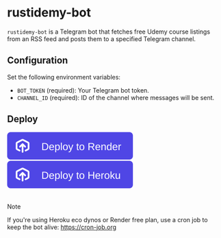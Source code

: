 # rustidemy-bot

`rustidemy-bot` is a Telegram bot that fetches free Udemy course listings from an RSS feed and posts them to a specified Telegram channel.

## Configuration

Set the following environment variables:

- `BOT_TOKEN` (required): Your Telegram bot token.
- `CHANNEL_ID` (required): ID of the channel where messages will be sent.

## Deploy

<div align="left">
  <a href="https://render.com/deploy">
    <img src="images/render.svg" alt="Deploy to Render">
  </a>
  <br>
  <a href="https://heroku.com/deploy?template=https://github.com/5hojib/rustidemy-bot">
    <img src="images/heroku.svg" alt="Deploy to Heroku">
  </a>
</div><br>

> [!Note]
> If you're using Heroku eco dynos or Render free plan, use a cron job to keep the bot alive:
https://cron-job.org